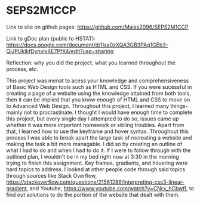 # SEPS2M1CCP
Link to site on github pages:
https://github.com/Maies2096/SEPS2M1CCP

Link to gDoc plan (public to HSTAT):
https://docs.google.com/document/d/1Isa0zXQA3GB3PAg1GEb3-QiJPUklkfDynvlx4E7PfX4/edit?usp=sharing

Reflection: why you did the project, what you learned throughout the process, etc.

This project was menat to acess your knowledge and comprehensiveness of Basic Web Design tools such as HTML and CSS. If you were sucessful in creating a page of a website using the knowledge attained from both tools, then it can be implied that you know enough of HTML and CSS to move on to Advanced Web Design. Throughout this project, I learned many things- mainly not to procrastinate. I thought I would have enough time to complete this project, but every single day I attempted to do so, issues came up whether it was more important homework or sibling troubles. Apart from that, I learned how to use the keyframe and hover syntax. Throughout this process I was able to break apart the large task of recreating a website and making the task a bit more managable. I did so by creating an outline of what I had to do and when I had to do it. If I were to follow through with the outlined plan, I wouldn't be in my bed right now at 3:30 in the morning trying to finish this assignment. Key frames, gradients, and hovering were hard topics to address. I looked at other people code through said topics through sources like Stack Overflow, https://stackoverflow.com/questions/21561286/interpreting-css3-linear-gradient, and Youtube, https://www.youtube.com/watch?v=CNrx_hCbwfI, to find out solutions to do the portion of the website that dealt with them. 
